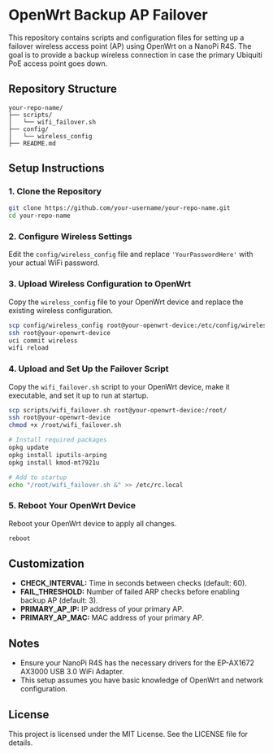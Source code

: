 # OpenWrt Backup AP Failover

This repository contains scripts and configuration files for setting up a failover wireless access point (AP) using OpenWrt on a NanoPi R4S. The goal is to provide a backup wireless connection in case the primary Ubiquiti PoE access point goes down.

## Repository Structure

```
your-repo-name/
├── scripts/
│   └── wifi_failover.sh
├── config/
│   └── wireless_config
├── README.md
```

## Setup Instructions

### 1. Clone the Repository

```sh
git clone https://github.com/your-username/your-repo-name.git
cd your-repo-name
```

### 2. Configure Wireless Settings

Edit the `config/wireless_config` file and replace `'YourPasswordHere'` with your actual WiFi password.

### 3. Upload Wireless Configuration to OpenWrt

Copy the `wireless_config` file to your OpenWrt device and replace the existing wireless configuration.

```sh
scp config/wireless_config root@your-openwrt-device:/etc/config/wireless
ssh root@your-openwrt-device
uci commit wireless
wifi reload
```

### 4. Upload and Set Up the Failover Script

Copy the `wifi_failover.sh` script to your OpenWrt device, make it executable, and set it up to run at startup.

```sh
scp scripts/wifi_failover.sh root@your-openwrt-device:/root/
ssh root@your-openwrt-device
chmod +x /root/wifi_failover.sh

# Install required packages
opkg update
opkg install iputils-arping
opkg install kmod-mt7921u

# Add to startup
echo "/root/wifi_failover.sh &" >> /etc/rc.local
```

### 5. Reboot Your OpenWrt Device

Reboot your OpenWrt device to apply all changes.

```sh
reboot
```

## Customization

- **CHECK_INTERVAL:** Time in seconds between checks (default: 60).
- **FAIL_THRESHOLD:** Number of failed ARP checks before enabling backup AP (default: 3).
- **PRIMARY_AP_IP:** IP address of your primary AP.
- **PRIMARY_AP_MAC:** MAC address of your primary AP.

## Notes

- Ensure your NanoPi R4S has the necessary drivers for the EP-AX1672 AX3000 USB 3.0 WiFi Adapter.
- This setup assumes you have basic knowledge of OpenWrt and network configuration.

## License

This project is licensed under the MIT License. See the LICENSE file for details.
